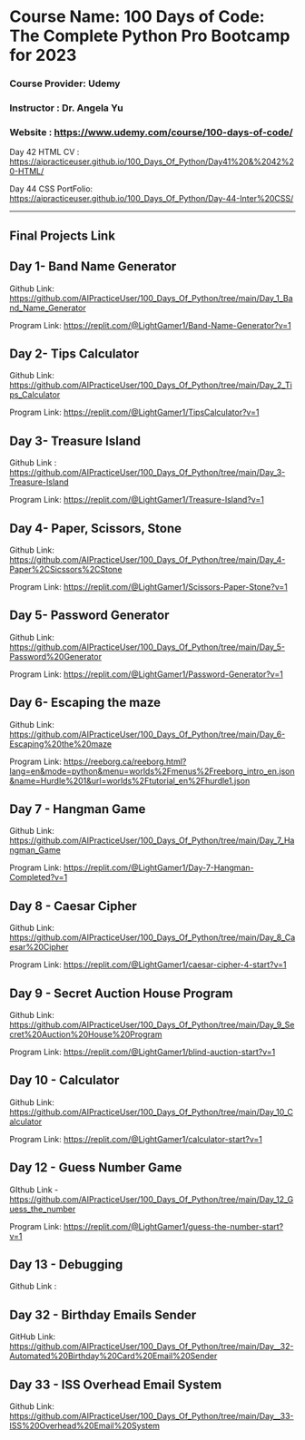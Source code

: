 # Course Name: 100 Days of Code: The Complete Python Pro Bootcamp for 2023
### Course Provider: Udemy
### Instructor : Dr. Angela Yu
### Website : https://www.udemy.com/course/100-days-of-code/

Day 42 HTML CV : https://aipracticeuser.github.io/100_Days_Of_Python/Day41%20&%2042%20-HTML/

Day 44 CSS PortFolio: https://aipracticeuser.github.io/100_Days_Of_Python/Day-44-Inter%20CSS/

-------------------------------------------------------------------------------------------------------------------------------------
## Final Projects Link
## Day 1- Band Name Generator
Github Link: https://github.com/AIPracticeUser/100_Days_Of_Python/tree/main/Day_1_Band_Name_Generator

Program Link: https://replit.com/@LightGamer1/Band-Name-Generator?v=1

## Day 2- Tips Calculator 
Github Link: https://github.com/AIPracticeUser/100_Days_Of_Python/tree/main/Day_2_Tips_Calculator

Program Link: https://replit.com/@LightGamer1/TipsCalculator?v=1

## Day 3- Treasure Island
Github Link : https://github.com/AIPracticeUser/100_Days_Of_Python/tree/main/Day_3-Treasure-Island

Program Link: https://replit.com/@LightGamer1/Treasure-Island?v=1

## Day 4- Paper, Scissors, Stone
Github Link: https://github.com/AIPracticeUser/100_Days_Of_Python/tree/main/Day_4-Paper%2CSicssors%2CStone

Program Link: https://replit.com/@LightGamer1/Scissors-Paper-Stone?v=1

## Day 5- Password Generator
Github Link: https://github.com/AIPracticeUser/100_Days_Of_Python/tree/main/Day_5-Password%20Generator

Program Link: https://replit.com/@LightGamer1/Password-Generator?v=1

## Day 6- Escaping the maze
Github Link: https://github.com/AIPracticeUser/100_Days_Of_Python/tree/main/Day_6-Escaping%20the%20maze

Program Link: https://reeborg.ca/reeborg.html?lang=en&mode=python&menu=worlds%2Fmenus%2Freeborg_intro_en.json&name=Hurdle%201&url=worlds%2Ftutorial_en%2Fhurdle1.json

## Day 7 - Hangman Game
Github Link: https://github.com/AIPracticeUser/100_Days_Of_Python/tree/main/Day_7_Hangman_Game

Program Link: https://replit.com/@LightGamer1/Day-7-Hangman-Completed?v=1

## Day 8 - Caesar Cipher
Github Link: https://github.com/AIPracticeUser/100_Days_Of_Python/tree/main/Day_8_Caesar%20Cipher

Program Link: https://replit.com/@LightGamer1/caesar-cipher-4-start?v=1

## Day 9 - Secret Auction House Program
Github Link: https://github.com/AIPracticeUser/100_Days_Of_Python/tree/main/Day_9_Secret%20Auction%20House%20Program

Program Link: https://replit.com/@LightGamer1/blind-auction-start?v=1

## Day 10 - Calculator
Github Link: https://github.com/AIPracticeUser/100_Days_Of_Python/tree/main/Day_10_Calculator

Program Link: https://replit.com/@LightGamer1/calculator-start?v=1

## Day 12 - Guess Number Game
GIthub Link - https://github.com/AIPracticeUser/100_Days_Of_Python/tree/main/Day_12_Guess_the_number

Program Link: https://replit.com/@LightGamer1/guess-the-number-start?v=1

## Day 13 - Debugging
Github Link : 

## Day 32 - Birthday Emails Sender
GitHub Link: https://github.com/AIPracticeUser/100_Days_Of_Python/tree/main/Day__32-Automated%20Birthday%20Card%20Email%20Sender

## Day 33 - ISS Overhead Email System
Github Link: https://github.com/AIPracticeUser/100_Days_Of_Python/tree/main/Day__33-ISS%20Overhead%20Email%20System
